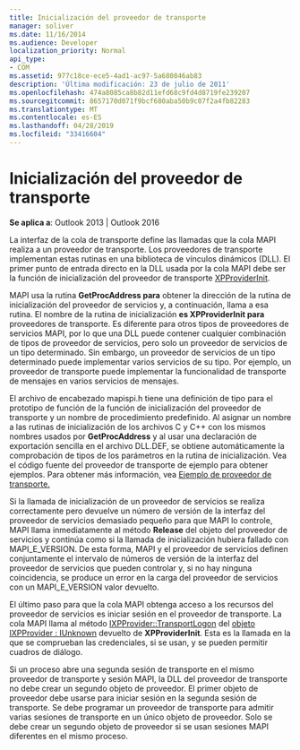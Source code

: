 ```yaml
---
title: Inicialización del proveedor de transporte
manager: soliver
ms.date: 11/16/2014
ms.audience: Developer
localization_priority: Normal
api_type:
- COM
ms.assetid: 977c18ce-ece5-4ad1-ac97-5a680846ab83
description: 'Última modificación: 23 de julio de 2011'
ms.openlocfilehash: 474a8085ca8b82d11efd68c9fd4d8719fe239207
ms.sourcegitcommit: 8657170d071f9bcf680aba50b9c07f2a4fb82283
ms.translationtype: MT
ms.contentlocale: es-ES
ms.lasthandoff: 04/28/2019
ms.locfileid: "33416604"
---
```

# <a name="initializing-the-transport-provider"></a>Inicialización del proveedor de transporte

  
  
**Se aplica a**: Outlook 2013 | Outlook 2016 
  
La interfaz de la cola de transporte define las llamadas que la cola MAPI realiza a un proveedor de transporte. Los proveedores de transporte implementan estas rutinas en una biblioteca de vínculos dinámicos (DLL). El primer punto de entrada directo en la DLL usada por la cola MAPI debe ser la función de inicialización del proveedor de transporte [XPProviderInit](xpproviderinit.md).
  
MAPI usa la rutina **GetProcAddress para** obtener la dirección de la rutina de inicialización del proveedor de servicios y, a continuación, llama a esa rutina. El nombre de la rutina de inicialización **es XPProviderInit para** proveedores de transporte. Es diferente para otros tipos de proveedores de servicios MAPI, por lo que una DLL puede contener cualquier combinación de tipos de proveedor de servicios, pero solo un proveedor de servicios de un tipo determinado. Sin embargo, un proveedor de servicios de un tipo determinado puede implementar varios servicios de su tipo. Por ejemplo, un proveedor de transporte puede implementar la funcionalidad de transporte de mensajes en varios servicios de mensajes. 
  
El archivo de encabezado mapispi.h tiene una definición de tipo para el prototipo de función de la función de inicialización del proveedor de transporte y un nombre de procedimiento predefinido. Al asignar un nombre a las rutinas de inicialización de los archivos C y C++ con los mismos nombres usados por **GetProcAddress** y al usar una declaración de exportación sencilla en el archivo DLL.DEF, se obtiene automáticamente la comprobación de tipos de los parámetros en la rutina de inicialización. Vea el código fuente del proveedor de transporte de ejemplo para obtener ejemplos. Para obtener más información, vea [Ejemplo de proveedor de transporte.](transport-provider-sample.md)
  
Si la llamada de inicialización de un proveedor de servicios se realiza correctamente pero devuelve un número de versión de la interfaz del proveedor de servicios demasiado pequeño para que MAPI lo controle, MAPI llama inmediatamente al método **Release** del objeto del proveedor de servicios y continúa como si la llamada de inicialización hubiera fallado con MAPI_E_VERSION. De esta forma, MAPI y el proveedor de servicios definen conjuntamente el intervalo de números de versión de la interfaz del proveedor de servicios que pueden controlar y, si no hay ninguna coincidencia, se produce un error en la carga del proveedor de servicios con un MAPI_E_VERSION valor devuelto. 
  
El último paso para que la cola MAPI obtenga acceso a los recursos del proveedor de servicios es iniciar sesión en el proveedor de transporte. La cola MAPI llama al método [IXPProvider::TransportLogon](ixpprovider-transportlogon.md) del [objeto IXPProvider : IUnknown](ixpprovideriunknown.md) devuelto de **XPProviderInit**. Esta es la llamada en la que se comprueban las credenciales, si se usan, y se pueden permitir cuadros de diálogo.
  
Si un proceso abre una segunda sesión de transporte en el mismo proveedor de transporte y sesión MAPI, la DLL del proveedor de transporte no debe crear un segundo objeto de proveedor. El primer objeto de proveedor debe usarse para iniciar sesión en la segunda sesión de transporte. Se debe programar un proveedor de transporte para admitir varias sesiones de transporte en un único objeto de proveedor. Solo se debe crear un segundo objeto de proveedor si se usan sesiones MAPI diferentes en el mismo proceso.
  

